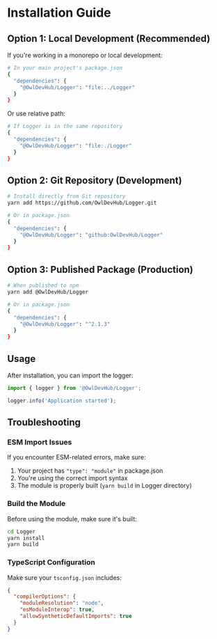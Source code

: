 # Installation Guide

## Option 1: Local Development (Recommended)

If you're working in a monorepo or local development:

```bash
# In your main project's package.json
{
  "dependencies": {
    "@OwlDevHub/Logger": "file:../Logger"
  }
}
```

Or use relative path:

```bash
# If Logger is in the same repository
{
  "dependencies": {
    "@OwlDevHub/Logger": "file:./Logger"
  }
}
```

## Option 2: Git Repository (Development)

```bash
# Install directly from Git repository
yarn add https://github.com/OwlDevHub/Logger.git

# Or in package.json
{
  "dependencies": {
    "@OwlDevHub/Logger": "github:OwlDevHub/Logger"
  }
}
```

## Option 3: Published Package (Production)

```bash
# When published to npm
yarn add @OwlDevHub/Logger

# Or in package.json
{
  "dependencies": {
    "@OwlDevHub/Logger": "^2.1.3"
  }
}
```

## Usage

After installation, you can import the logger:

```typescript
import { logger } from '@OwlDevHub/Logger';

logger.info('Application started');
```

## Troubleshooting

### ESM Import Issues

If you encounter ESM-related errors, make sure:

1. Your project has `"type": "module"` in package.json
2. You're using the correct import syntax
3. The module is properly built (`yarn build` in Logger directory)

### Build the Module

Before using the module, make sure it's built:

```bash
cd Logger
yarn install
yarn build
```

### TypeScript Configuration

Make sure your `tsconfig.json` includes:

```json
{
  "compilerOptions": {
    "moduleResolution": "node",
    "esModuleInterop": true,
    "allowSyntheticDefaultImports": true
  }
}
``` 
